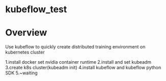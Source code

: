 # kubeflow_test
# Overview
Use kubeflow to quickly create distributed training environment on kubernetes cluster




1.install docker set nvidia container runtime
2.install and set kubeadm
3.create k8s cluster(kubeadm init)
4.install kubeflow and kubeflow python SDK
5.~waiting
